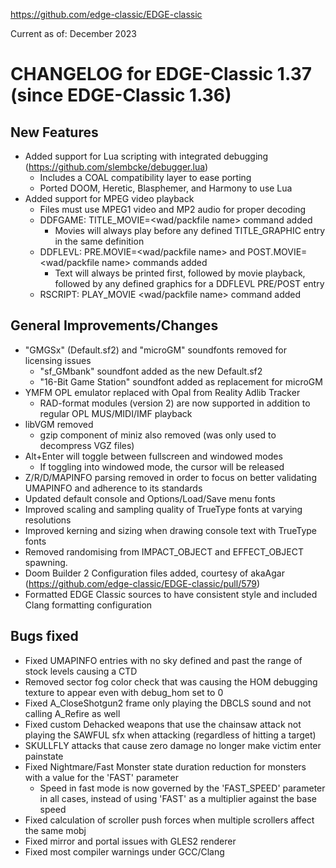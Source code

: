 https://github.com/edge-classic/EDGE-classic

Current as of: December 2023

CHANGELOG for EDGE-Classic 1.37 (since EDGE-Classic 1.36)
====================================


New Features
------------
- Added support for Lua scripting with integrated debugging (https://github.com/slembcke/debugger.lua)  
  - Includes a COAL compatibility layer to ease porting
  - Ported DOOM, Heretic, Blasphemer, and Harmony to use Lua
- Added support for MPEG video playback
  - Files must use MPEG1 video and MP2 audio for proper decoding
  - DDFGAME: TITLE_MOVIE=<wad/packfile name> command added
    - Movies will always play before any defined TITLE_GRAPHIC entry in the same definition
  - DDFLEVL: PRE.MOVIE=<wad/packfile name> and POST.MOVIE=<wad/packfile name> commands added
    - Text will always be printed first, followed by movie playback, followed by any defined graphics
      for a DDFLEVL PRE/POST entry
  - RSCRIPT: PLAY_MOVIE <wad/packfile name> command added

General Improvements/Changes
--------------------
- "GMGSx" (Default.sf2) and "microGM" soundfonts removed for licensing issues
  - "sf_GMbank" soundfont added as the new Default.sf2
  - "16-Bit Game Station" soundfont added as replacement for microGM
- YMFM OPL emulator replaced with Opal from Reality Adlib Tracker
  - RAD-format modules (version 2) are now supported in addition to regular OPL MUS/MIDI/IMF playback
- libVGM removed
  - gzip component of miniz also removed (was only used to decompress VGZ files)
- Alt+Enter will toggle between fullscreen and windowed modes
  - If toggling into windowed mode, the cursor will be released
- Z/R/D/MAPINFO parsing removed in order to focus on better validating UMAPINFO and adherence to its standards
- Updated default console and Options/Load/Save menu fonts
- Improved scaling and sampling quality of TrueType fonts at varying resolutions
- Improved kerning and sizing when drawing console text with TrueType fonts
- Removed randomising from IMPACT_OBJECT and EFFECT_OBJECT spawning.
- Doom Builder 2 Configuration files added, courtesy of akaAgar (https://github.com/edge-classic/EDGE-classic/pull/579)
- Formatted EDGE Classic sources to have consistent style and included Clang formatting configuration 


Bugs fixed
----------
- Fixed UMAPINFO entries with no sky defined and past the range of stock levels causing a CTD
- Removed sector fog color check that was causing the HOM debugging texture to appear even with debug_hom set to 0
- Fixed A_CloseShotgun2 frame only playing the DBCLS sound and not calling A_Refire as well
- Fixed custom Dehacked weapons that use the chainsaw attack not playing the SAWFUL sfx when attacking (regardless of hitting a target)
- SKULLFLY attacks that cause zero damage no longer make victim enter painstate
- Fixed Nightmare/Fast Monster state duration reduction for monsters with a value for the 'FAST' parameter
  - Speed in fast mode is now governed by the 'FAST_SPEED' parameter in all cases, instead of using 'FAST' as a multiplier against the base speed
- Fixed calculation of scroller push forces when multiple scrollers affect the same mobj
- Fixed mirror and portal issues with GLES2 renderer 
- Fixed most compiler warnings under GCC/Clang